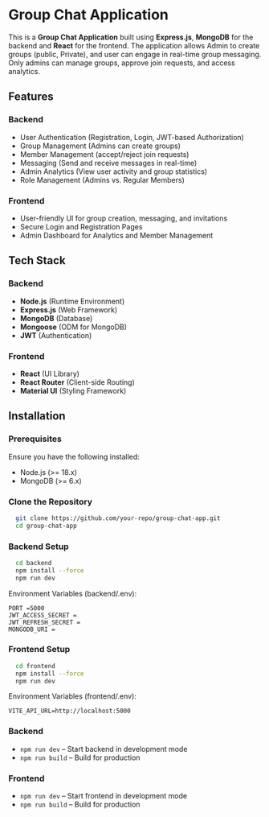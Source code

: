 # Group Chat Application

This is a **Group Chat Application** built using **Express.js**, **MongoDB** for the backend and **React** for the frontend. The application allows Admin to create groups (public, Private), and user can engage in real-time group messaging. Only admins can manage groups, approve join requests, and access analytics.

## Features

### Backend
- User Authentication (Registration, Login, JWT-based Authorization)
- Group Management (Admins can create groups)
- Member Management (accept/reject join requests)
- Messaging (Send and receive messages in real-time)
- Admin Analytics (View user activity and group statistics)
- Role Management (Admins vs. Regular Members)

### Frontend
- User-friendly UI for group creation, messaging, and invitations
- Secure Login and Registration Pages
- Admin Dashboard for Analytics and Member Management

## Tech Stack

### Backend
- **Node.js** (Runtime Environment)
- **Express.js** (Web Framework)
- **MongoDB** (Database)
- **Mongoose** (ODM for MongoDB)
- **JWT** (Authentication)

### Frontend
- **React** (UI Library)
- **React Router** (Client-side Routing)
- **Material UI** (Styling Framework)

## Installation

### Prerequisites
Ensure you have the following installed:

- Node.js (>= 18.x)
- MongoDB (>= 6.x)

### Clone the Repository
```bash
  git clone https://github.com/your-repo/group-chat-app.git
  cd group-chat-app
```

### Backend Setup
```bash
  cd backend
  npm install --force
  npm run dev
```

Environment Variables (backend/.env):
```
PORT =5000
JWT_ACCESS_SECRET =
JWT_REFRESH_SECRET =
MONGODB_URI =
```

### Frontend Setup
```bash
  cd frontend
  npm install --force
  npm run dev
```

Environment Variables (frontend/.env):
```
VITE_API_URL=http://localhost:5000
```


### Backend
- `npm run dev` – Start backend in development mode
- `npm run build` – Build for production

### Frontend
- `npm run dev` – Start frontend in development mode
- `npm run build` – Build for production

